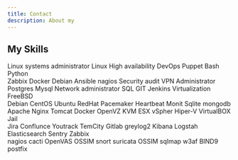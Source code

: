 ```yaml
---
title: Contact  
description: About my  
---
```


## My Skills

<span class="label label-primary">Linux systems administrator</span>
<span class="label label-primary">Linux</span>
<span class="label label-primary">High availability</span>
<span class="label label-primary">DevOps</span>
<span class="label label-primary">Puppet</span>
<span class="label label-primary">Bash</span>
<span class="label label-primary">Python</span><br>
<span class="label label-primary">Zabbix</span>
<span class="label label-primary">Docker</span>
<span class="label label-primary">Debian</span>
<span class="label label-primary">Ansible</span>
<span class="label label-primary">nagios</span>
<span class="label label-primary">Security audit</span>
<span class="label label-primary">VPN Administrator</span><br>
<span class="label label-primary">Postgres</span>
<span class="label label-primary">Mysql</span>
<span class="label label-primary">Network administrator</span>
<span class="label label-primary">SQL</span>
<span class="label label-primary">GIT</span>
<span class="label label-primary">Jenkins</span>
<span class="label label-primary">Virtualization</span>
<span class="label label-primary">FreeBSD</span><br>
<span class="label label-primary">Debian </span>
<span class="label label-primary">CentOS</span>
<span class="label label-primary">Ubuntu</span>
<span class="label label-primary">RedHat</span>
<span class="label label-primary">Pacemaker </span>
<span class="label label-primary">Heartbeat </span>
<span class="label label-primary">Monit</span>
<span class="label label-primary">Sqlite</span>
<span class="label label-primary">mongodb</span><br>
<span class="label label-primary">Apache</span>
<span class="label label-primary">Nginx</span>
<span class="label label-primary">Tomcat</span>
<span class="label label-primary">Docker</span>
<span class="label label-primary">OpenVZ</span>
<span class="label label-primary">KVM</span>
<span class="label label-primary">ESX vSpher</span>
<span class="label label-primary">Hiper-V</span>
<span class="label label-primary">VirtualBOX</span>
<span class="label label-primary">Jail</span><br>
<span class="label label-primary">Jira</span>
<span class="label label-primary">Conflunce</span>
<span class="label label-primary">Youtrack</span>
<span class="label label-primary">TemCity</span>
<span class="label label-primary">Gitlab</span>
<span class="label label-primary">greylog2</span>
<span class="label label-primary">Kibana</span>
<span class="label label-primary">Logstah</span>
<span class="label label-primary">Elasticsearch</span>
<span class="label label-primary">Sentry</span>
<span class="label label-primary">Zabbix</span><br>
<span class="label label-primary">nagios</span>
<span class="label label-primary">cacti</span>
<span class="label label-primary">OpenVAS</span>
<span class="label label-primary">OSSIM</span>
<span class="label label-primary">snort</span>
<span class="label label-primary">suricata</span>
<span class="label label-primary">OSSIM</span>
<span class="label label-primary">sqlmap</span>
<span class="label label-primary">w3af</span>
<span class="label label-primary">BIND9</span>
<span class="label label-primary">postfix</span>

